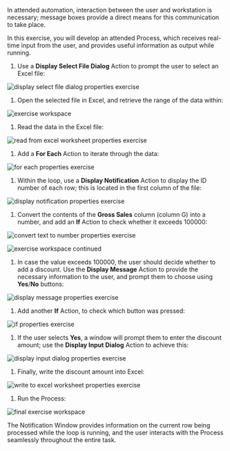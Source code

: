 In attended automation, interaction between the user and workstation is necessary; message boxes provide a direct means for this communication to take place.

In this exercise, you will develop an attended Process, which receives real-time input from the user, and provides useful information as output while running.

1. Use a **Display Select File Dialog** Action to prompt the user to select an Excel file:
 
![display select file dialog properties exercise](..\media\display-select-file-dialog-properties-exercise.png)

1. Open the selected file in Excel, and retrieve the range of the data within:
 
![exercise workspace](..\media\exercise-workspace.png)

1. Read the data in the Excel file:
 
![read from excel worksheet properties exercise](..\media\read-from-excel-worksheet-properties-exercise.png)

1. Add a **For Each** Action to iterate through the data:
 
![for each properties exercise](..\media\for-each-properties-exercise.png)

1. Within the loop, use a **Display Notification** Action to display the ID number of each row; this is located in the first column of the file:
 
![display notification properties exercise](..\media\display-notification-properties-exercise.png)

1. Convert the contents of the **Gross Sales** column (column G) into a number, and add an **If** Action to check whether it exceeds 100000:
 
![convert text to number properties exercise](..\media\convert-text-to-number-properties-exercise.png)

 
![exercise workspace continued](..\media\exercise-workspace-continued.png)

1. In case the value exceeds 100000, the user should decide whether to add a discount. Use the **Display Message** Action to provide the necessary information to the user, and prompt them to choose using **Yes**/**No** buttons:
 
![display message properties exercise](..\media\display-message-properties-exercise.png)

1. Add another **If** Action, to check which button was pressed:
 
![if properties exercise](..\media\if-properties-exercise.png)

1. If the user selects **Yes**, a window will prompt them to enter the discount amount; use the **Display Input Dialog** Action to achieve this:
 
![display input dialog properties exercise](..\media\display-input-dialog-properties-exercise.png)

1. Finally, write the discount amount into Excel:
 
![write to excel worksheet properties exercise](..\media\write-to-excel-worksheet-properties-exercise.png)

1. Run the Process:
 
![final exercise workspace](..\media\final-exercise-workspace.png)

The Notification Window provides information on the current row being processed while the loop is running, and the user interacts with the Process seamlessly throughout the entire task. 
